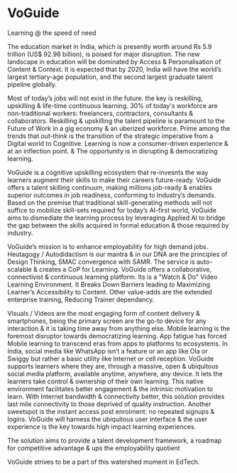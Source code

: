 # VoGuide
Learning @ the speed of need

The education market in India, which is presently worth around Rs 5.9 trillion (US$ 92.98 billion), is poised for major disruption. The new landscape in education will be dominated by Access & Personalisation of Content & Context. It is expected that by 2020, India will have the world’s largest tertiary-age population, and the second largest graduate talent pipeline globally.

Most of today’s jobs will not exist in the future. the key is reskilling, upskilling & life-time continuous learning. 30% of today's workforce are non-traditional workers: freelancers, contractors, consultants & collaborators. Reskilling & upskilling the talent pipeline is paramount to the Future of Work in a gig economy & an uberized workforce. Prime among the trends that out-think is the transition of the strategic imperative from a Digital world to Cognitive. Learning is now a consumer-driven experience & at an inflection point. &  The opportunity is in disrupting & democratizing learning.

VoGuide is a cognitive upskilling ecosystem that re-invesnts the way learners augment their skills to make their careers future-ready. VoGuide offers a talent skilling continuum, making millions job-ready & enables superior outcomes in job readiness, conforming to Industry’s demands. Based on the premise that traditional skill-generating methods will not suffice to mobilize skill-sets required for today’s AI-first world, VoGuide aims to dismediate the learning process by leveraging Applied AI to bridge the gap between the skills acquired in formal education & those required by industry.

VoGuide’s mission is to enhance employability for high demand jobs. Heutagogy / Autodidactism is our mantra & in our DNA are the principles of Design Thinking, SMAC convergence with SAMR. The service is auto-scalable & creates a CoP for Learning. VoGuide offers a collaborative, connectivist & continuous learning platform. Its is a "Watch & Do" Video Learning Environment. It Breaks Down Barriers leading to Maximizing Learner’s Accessibility to Content. Other value-adds are the extended enterprise training, Reducing Trainer dependancy.

Visuals / Videos are the most engaging form of content delivery & smartphones, being the primary screen are the go-to device for any interaction & it is taking time away from anything else. Mobile learning is the foremost disruptor towards democratizing learning. App fatigue has forced Mobile learning to transcend eras from apps to platforms to ecosystems. In India, social media like WhatsApp isn’t a feature or an app like Ola or Swiggy but rather a basic utility like Internet or cell reception. VoGuide supports learners where they are, through a massive, open & ubiquitous social media platform, available anytime, anywhere, any device. It lets the learners take control & ownership of their own learning. This native environment facilitates better engagement & the intrinsic motivation to learn. With Internet bandwidth & connectivity better, this solution provides last mile connectivity to those deprived of quality instruction. Another sweetspot is the instant access post enrolment: no repeated signups & logins. VoGuide will harness the ubiquitous user interface & the user experience is the key towards high impact learning experiences.

The solution aims to provide a talent development framework, a roadmap for competitive advantage & ups the employability quotient

VoGuide strives to be a part of this watershed moment in EdTech.
